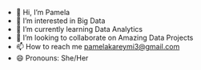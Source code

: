 - 👋 Hi, I’m Pamela
- 👀 I’m interested in Big Data
- 🌱 I’m currently learning Data Analytics
- 💞️ I’m looking to collaborate on Amazing Data Projects
- 📫 How to reach me pamelakareymi3@gmail.com
- 😄 Pronouns: She/Her
  

<!---
Pamela-Kendi/Pamela-Kendi is a ✨ special ✨ repository because its `README.md` (this file) appears on your GitHub profile.
You can click the Preview link to take a look at your changes.
--->
